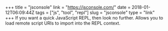 +++
title = "jsconsole"
link = "https://jsconsole.com/"
date = 2018-01-12T06:09:44Z
tags = ["js", "tool", "repl"]
slug = "jsconsole"
type = "link"
+++
If you want a quick JavaScript REPL, then look no further. Allows you to load remote script URIs to import into the REPL context.
